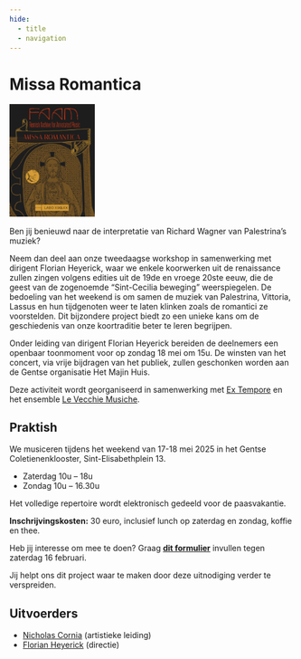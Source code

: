 ```yaml
---
hide:
  - title
  - navigation
---
```


# Missa Romantica

<!--![missa romantica](../../assets/images/missa_romantica_full.jpg){align =left width=30% height=30%} -->

<img src="https://raw.githubusercontent.com/nicholascornia89/vecchiemusiche/refs/heads/main/docs/assets/images/missa_romantica_full.jpg" width=30% height=30%>

Ben jij benieuwd naar de interpretatie van Richard Wagner van Palestrina’s muziek?
 
Neem dan deel aan onze tweedaagse workshop in samenwerking met dirigent Florian Heyerick, waar we enkele koorwerken uit de renaissance zullen zingen volgens edities uit de 19de en vroege 20ste eeuw, die de geest van de zogenoemde “Sint-Cecilia beweging” weerspiegelen. De bedoeling van het weekend is om samen de muziek van Palestrina, Vittoria, Lassus en hun tijdgenoten weer te laten klinken zoals de romantici ze voorstelden. Dit bijzondere project biedt zo een unieke kans om de geschiedenis van onze koortraditie beter te leren begrijpen.
 
Onder leiding van dirigent Florian Heyerick bereiden de deelnemers een openbaar toonmoment voor op zondag 18 mei om 15u. De winsten van het concert, via vrije bijdragen van het publiek, zullen geschonken worden aan de Gentse organisatie Het Majin Huis.
 
Deze activiteit wordt georganiseerd in samenwerking met [Ex Tempore](http://www.heyerick.org/) en het ensemble [Le Vecchie Musiche](https://www.vecchiemusiche.be).

## Praktish

We musiceren tijdens het weekend van 17-18 mei 2025 in het Gentse Coletienenklooster, Sint-Elisabethplein 13. 
 
- Zaterdag 10u – 18u
- Zondag 10u – 16.30u
 
Het volledige repertoire wordt elektronisch gedeeld voor de paasvakantie. 
 
**Inschrijvingskosten:** 30 euro, inclusief lunch op zaterdag en zondag, koffie en thee.
 
Heb jij interesse om mee te doen? Graag **[dit formulier](https://forms.gle/jSmLt7qgDPCrQEDF8)** invullen tegen zaterdag 16 februari.
 
Jij helpt ons dit project waar te maken door deze uitnodiging verder te verspreiden.

## Uitvoerders

- [Nicholas Cornia](../../members/nicholas_cornia.md) (artistieke leiding)
- [Florian Heyerick](http://www.heyerick.org/) (directie)



